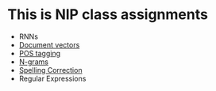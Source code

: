 # This is NlP class assignments 


* RNNs	
* [Document vectors](https://github.com/echodpp/NLP_ASSIGNMENTS/tree/main/Document_Vectors)	
* [POS tagging](https://github.com/echodpp/NLP_ASSIGNMENTS/tree/main/Pos_Tagging)
* [N-grams](https://github.com/echodpp/NLP_ASSIGNMENTS/tree/main/N_grams)
* [Spelling Correction](https://github.com/echodpp/NLP_ASSIGNMENTS/tree/main/Spelling_Correction)
* Regular Expressions
